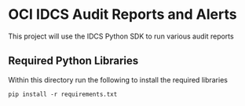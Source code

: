# OCI IDCS Audit Reports and Alerts  
This project will use the IDCS Python SDK to run various audit reports

## Required Python Libraries 
Within this directory run the following to install the required libraries
```
pip install -r requirements.txt
```
